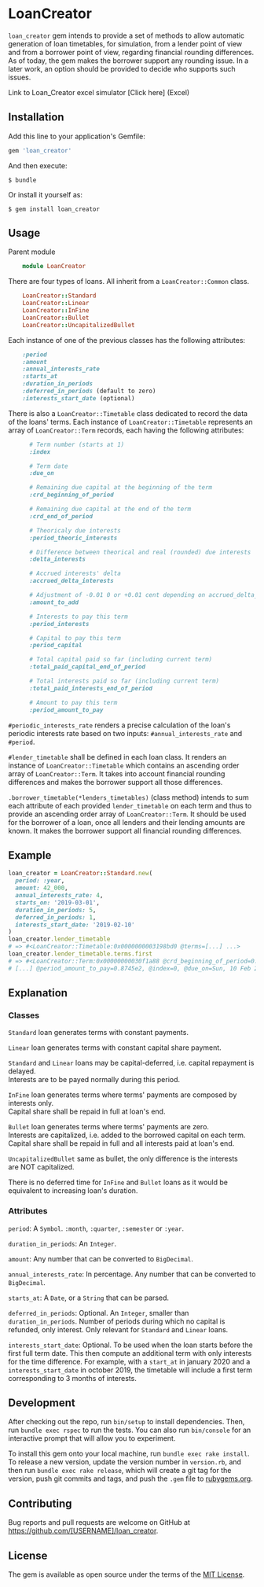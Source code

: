# LoanCreator

`loan_creator` gem intends to provide a set of methods to allow automatic generation of loan timetables, for simulation, from a lender point of view and from a borrower point of view, regarding financial rounding differences. As of today, the gem makes the borrower support any rounding issue. In a later work, an option should be provided to decide who supports such issues.

Link to Loan_Creator excel simulator [Click here] (Excel)

## Installation

Add this line to your application's Gemfile:

```ruby
gem 'loan_creator'
```

And then execute:

    $ bundle

Or install it yourself as:

    $ gem install loan_creator

## Usage

Parent module

```ruby
    module LoanCreator
```

There are four types of loans. All inherit from a `LoanCreator::Common` class.

```ruby
    LoanCreator::Standard
    LoanCreator::Linear
    LoanCreator::InFine
    LoanCreator::Bullet
    LoanCreator::UncapitalizedBullet
```

Each instance of one of the previous classes has the following attributes:

```ruby
    :period
    :amount
    :annual_interests_rate
    :starts_at
    :duration_in_periods
    :deferred_in_periods (default to zero)
    :interests_start_date (optional)
```

There is also a `LoanCreator::Timetable` class dedicated to record the data of the loans' terms. Each instance of `LoanCreator::Timetable` represents an array of `LoanCreator::Term` records, each having the following attributes:

```ruby
      # Term number (starts at 1)
      :index

      # Term date
      :due_on

      # Remaining due capital at the beginning of the term
      :crd_beginning_of_period

      # Remaining due capital at the end of the term
      :crd_end_of_period

      # Theoricaly due interests
      :period_theoric_interests

      # Difference between theorical and real (rounded) due interests
      :delta_interests

      # Accrued interests' delta
      :accrued_delta_interests

      # Adjustment of -0.01 0 or +0.01 cent depending on accrued_delta_interests
      :amount_to_add

      # Interests to pay this term
      :period_interests

      # Capital to pay this term
      :period_capital

      # Total capital paid so far (including current term)
      :total_paid_capital_end_of_period

      # Total interests paid so far (including current term)
      :total_paid_interests_end_of_period

      # Amount to pay this term
      :period_amount_to_pay
```

`#periodic_interests_rate` renders a precise calculation of the loan's periodic interests rate based on two inputs: `#annual_interests_rate` and `#period`.

`#lender_timetable` shall be defined in each loan class. It renders an instance of `LoanCreator::Timetable` which contains an ascending order array of `LoanCreator::Term`. It takes into account financial rounding differences and makes the borrower
support all those differences.

`.borrower_timetable(*lenders_timetables)` (class method) intends to sum each attribute of each provided `lender_timetable` on each term and thus to provide an ascending order array of `LoanCreator::Term`. It should be used for the borrower of a loan, once all lenders and their lending amounts
are known. It makes the borrower support all financial rounding differences.

## Example

```ruby
loan_creator = LoanCreator::Standard.new(
  period: :year,
  amount: 42_000,
  annual_interests_rate: 4,
  starts_on: '2019-03-01',
  duration_in_periods: 5,
  deferred_in_periods: 1,
  interests_start_date: '2019-02-10'
)
loan_creator.lender_timetable
# => #<LoanCreator::Timetable:0x0000000003198bd0 @terms=[...] ...>
loan_creator.lender_timetable.terms.first
# => #<LoanCreator::Term:0x00000000030f1a88 @crd_beginning_of_period=0.42e5,
# [...] @period_amount_to_pay=0.8745e2, @index=0, @due_on=Sun, 10 Feb 2019>
````

## Explanation

### Classes

`Standard` loan generates terms with constant payments.

`Linear` loan generates terms with constant capital share payment.

`Standard` and `Linear` loans may be capital-deferred, i.e. capital repayment is delayed.\
Interests are to be payed normally during this period.

`InFine` loan generates terms where terms' payments are composed by interests only.\
Capital share shall be repaid in full at loan's end.

`Bullet` loan generates terms where terms' payments are zero. \
Interests are capitalized, i.e. added to the borrowed capital on each term.\
Capital share shall be repaid in full and all interests paid at loan's end.

`UncapitalizedBullet` same as bullet, the only difference is the interests\
are NOT capitalized.

There is no deferred time for `InFine` and `Bullet` loans as it would be equivalent to increasing loan's duration.

### Attributes

`period`: A `Symbol`. `:month`, `:quarter`, `:semester` or `:year`.

`duration_in_periods`: An `Integer`.

`amount`: Any number that can be converted to `BigDecimal`.

`annual_interests_rate`: In percentage. Any number that can be converted to `BigDecimal`.

`starts_at`: A `Date`, or a `String` that can be parsed.

`deferred_in_periods`: Optional. An `Integer`, smaller than `duration_in_periods`. Number of periods during which no
capital is refunded, only interest. Only relevant for `Standard` and `Linear` loans.

`interests_start_date`: Optional. To be used when the loan starts before the first full term date. This then compute an
additional term with only interests for the time difference.
For example, with a `start_at` in january 2020 and a `interests_start_date` in october 2019, the timetable will include a
first term corresponding to 3 months of interests.

## Development

After checking out the repo, run `bin/setup` to install dependencies. Then, run `bundle exec rspec` to run the tests. You can also run `bin/console` for an interactive prompt that will allow you to experiment.

To install this gem onto your local machine, run `bundle exec rake install`. To release a new version, update the version number in `version.rb`, and then run `bundle exec rake release`, which will create a git tag for the version, push git commits and tags, and push the `.gem` file to [rubygems.org](https://rubygems.org).

## Contributing

Bug reports and pull requests are welcome on GitHub at https://github.com/[USERNAME]/loan_creator.


## License

The gem is available as open source under the terms of the [MIT License](http://opensource.org/licenses/MIT).
